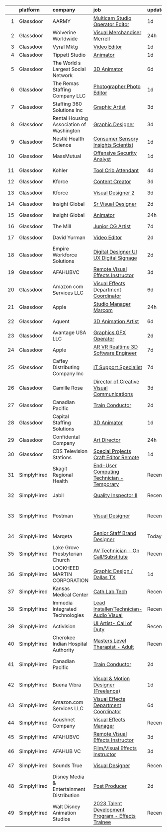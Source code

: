 

|    | platform    | company                                   | job                                                                                                                                                                                                                                                                                                                                                                                                                                                                                                                                                                                                                                                                                                                                                                                                                                                                                                                                                                                                                                                                                                                                                                                                                                                                                                                                                                                                                       | update_time   | location                      |
|---:|:------------|:------------------------------------------|:--------------------------------------------------------------------------------------------------------------------------------------------------------------------------------------------------------------------------------------------------------------------------------------------------------------------------------------------------------------------------------------------------------------------------------------------------------------------------------------------------------------------------------------------------------------------------------------------------------------------------------------------------------------------------------------------------------------------------------------------------------------------------------------------------------------------------------------------------------------------------------------------------------------------------------------------------------------------------------------------------------------------------------------------------------------------------------------------------------------------------------------------------------------------------------------------------------------------------------------------------------------------------------------------------------------------------------------------------------------------------------------------------------------------------|:--------------|:------------------------------|
|  1 | Glassdoor   | AARMY                                     | [Multicam Studio Operator Editor](https://www.glassdoor.com/partner/jobListing.htm?pos=107&ao=1110586&s=58&guid=00000183b14ba961a0117cad943694ce&src=GD_JOB_AD&t=SR&vt=w&ea=1&cs=1_318ac8b1&cb=1665126869805&jobListingId=1008186375960&cpc=1FDE87803EF93CD3&jrtk=3-0-1geoknabvmb1d801-1geoknacgjgat800-461fb75e72bc2191--6NYlbfkN0DsBOlmEAMqZtav1V1WKZO3RUElpafjggtWvxyDQ3xFSmyORkCOQyPRX0vk2iBBWmqBte3sNBRZP19kaf8O1masYJUnLFehXotWzM3g7uo9sXpPf5Z2vPiAsPMFsSKGfMo3rr506atfeT8pT5KVnlqYWg_-WPTsOrH0SI0hKpk6UThnt5XAkT_IGzoJfJzFdDopObXlKX1JuGgYiKh1xqX3kxJyg7UzPiwe4yKIxpj3yUZ2ZQPXa1LGHDiYQmbG0JmC-_XhuF1VXerrnvxg_iuv9ZKL2kD53_APXqTYoj1WkN9pnAMp6rWM-HSc4YmG6Yl0ccTGhtHyEOt4U48yWahYR98s5eyILZ5Yz7xeTdP67ZpenOcfYiENe0iT1quoZAnC0MWEz01WEC0Vs9J1mjCjwC5SzAAPMKGci7u65nR2OBDZoPOLx2NZdJcmfxFU3NYRO38Ij6DmzxHBh-MxoSJeD_xEsLoCnLrhnwwnvD8A6QLR6w7oxhxrn-DnR7Yka7kIRMQPtroVHLx3RBOBDZ2Z)                                                                                                                                                                                                                                                                                                                                                                                                                                                                                                                                | 1d            | New York, NY                  |
|  2 | Glassdoor   | Wolverine Worldwide                       | [Visual Merchandiser   Merrell](https://www.glassdoor.com/partner/jobListing.htm?pos=130&ao=1136043&s=58&guid=00000183b14ba961a0117cad943694ce&src=GD_JOB_AD&t=SR&vt=w&cs=1_4968ce54&cb=1665126869806&jobListingId=1008188766359&jrtk=3-0-1geoknabvmb1d801-1geoknacgjgat800-1cb3b8310b907e50-)                                                                                                                                                                                                                                                                                                                                                                                                                                                                                                                                                                                                                                                                                                                                                                                                                                                                                                                                                                                                                                                                                                                            | 24h           | Rockford, MI                  |
|  3 | Glassdoor   | Vyral Mktg                                | [Video Editor](https://www.glassdoor.com/partner/jobListing.htm?pos=121&ao=1136043&s=58&guid=00000183b14ba961a0117cad943694ce&src=GD_JOB_AD&t=SR&vt=w&ea=1&cs=1_4496a28e&cb=1665126869806&jobListingId=1008186562534&jrtk=3-0-1geoknabvmb1d801-1geoknacgjgat800-cf2f87e175e26bfb-)                                                                                                                                                                                                                                                                                                                                                                                                                                                                                                                                                                                                                                                                                                                                                                                                                                                                                                                                                                                                                                                                                                                                        | 1d            | Omaha, NE                     |
|  4 | Glassdoor   | Tippett Studio                            | [Animator](https://www.glassdoor.com/partner/jobListing.htm?pos=126&ao=1136043&s=58&guid=00000183b14ba961a0117cad943694ce&src=GD_JOB_AD&t=SR&vt=w&ea=1&cs=1_95b04579&cb=1665126869806&jobListingId=1008186773006&jrtk=3-0-1geoknabvmb1d801-1geoknacgjgat800-e1a2d4ee684be7d5-)                                                                                                                                                                                                                                                                                                                                                                                                                                                                                                                                                                                                                                                                                                                                                                                                                                                                                                                                                                                                                                                                                                                                            | 1d            | Remote                        |
|  5 | Glassdoor   | The World s Largest Social Network        | [3D Animator](https://www.glassdoor.com/partner/jobListing.htm?pos=117&ao=1110586&s=58&guid=00000183b14ba961a0117cad943694ce&src=GD_JOB_AD&t=SR&vt=w&ea=1&cs=1_de7c70b7&cb=1665126869806&jobListingId=1008175291389&cpc=654405A9B1E0A9F5&jrtk=3-0-1geoknabvmb1d801-1geoknacgjgat800-f7f59b57b4804b51--6NYlbfkN0DSgjPPcnEdvoK3uuxfISLALE6pB1FR7YSHOr_tSg5_QGIhoz_2VqUepdcKLBLI_zROrsbh43elHH7CiJDbJnP1JLLJpAAn0h3--KDJRY4-7q1u84U28skiSxBqZex0LOqM8bN4Jl_0qMY4Q57tBW08gkmK266tPDXYp35NEK0rueMItrlrQ4_IJ2bBJZAaYjAJEC269Ev_7Hq_fNWJbVU1uSlQLWZX3TjlwIraSMh9zwqjZaQEZHSQvMHc5logYwLQSm-FaB7_S80Pjct6-Kq6IhftO8fWzNTtuKKpE_KCHNebjNu_LpI4DDJXJCJB8F5k9rDDNhxMM-T_cJE_qdDCdmhUF6hwMA1aqImnnt9qtt0Yr9Uh8EGwJxxpBypvLD2rN5Q8WQmOtaIxNqdgt37sRkgxZUORIOvJsrsNR1c-AAVRCu_Xad5Q-vuIzfHv9WvKFnkKAHZecRpnYY6hw1ZtUd5gEh_FzRhC0m7F-J5oOeMjp3B0JJhbx3Qj8aejaM4G34HizjtEC7RgAELCgDNqjOV9hRrheFXOfqt5uxyyTre1b9idOYOiCaVNbGXBpFyCmBwrebEaUxlNpK3xXE8Y)                                                                                                                                                                                                                                                                                                                                                                                                                                                                                    | 6d            | Houston, TX                   |
|  6 | Glassdoor   | The Remas Staffing Company LLC            | [Photographer Photo Editor](https://www.glassdoor.com/partner/jobListing.htm?pos=115&ao=1110586&s=58&guid=00000183b14ba961a0117cad943694ce&src=GD_JOB_AD&t=SR&vt=w&ea=1&cs=1_2ab7b15f&cb=1665126869806&jobListingId=1008186271336&cpc=444700D72F2ECBCE&jrtk=3-0-1geoknabvmb1d801-1geoknacgjgat800-2518b8d30962ca31--6NYlbfkN0BDdE1IF5E0l-UfnBzhU6Uxnfz5RX55bBlcWUn3rKCNjbuNrk8MMZEIxPHOaBBf039UsTlTCelkmLHYUsgUsrRiiwtK5Jp1dgeTYN_owXq_tobt7lbxFV-5A3hUbci5h3aJC9tYOoHMlNXFPIVDHZjX56He2c8E6pGlGslaJRnHCul07Ngdtzscd7BHYsMgyOMGE7ASzaGofwMYOKoO6aUbKOeJU9LbJfnGjb6tmkcBEowBNEFDhf2x2P3W2cgUzDK7WYWE8IsRCAbtrd2_Kp1S2Q4CwvAls8JrchCKooJLng6wc6JxzMk0UjI5d4Y4BCtA5oZ4jSHa86FDZjvOCjR3hE6byrCV19wY_JfVa-6JLxpGgKHFbazrZkqQgJsEjFV0sg1aHLtw8JsZ5p6Sx3u9Ea18uTlu-HpRjMVsizgzDCGzq5lc7zaB7ojfb4uHa6V_W14ZTtYxK1QgOjgTfhwRZGQeEgbOf-GmzXXRgva1e3Hht8s-36V5OKfS9QnIQVVApWg_cSj7XQ%3D%3D)                                                                                                                                                                                                                                                                                                                                                                                                                                                                                                                                          | 1d            | Pompano Beach, FL             |
|  7 | Glassdoor   | Staffing 360 Solutions  Inc               | [Graphic Artist](https://www.glassdoor.com/partner/jobListing.htm?pos=116&ao=1110586&s=58&guid=00000183b14ba961a0117cad943694ce&src=GD_JOB_AD&t=SR&vt=w&ea=1&cs=1_d89a86ae&cb=1665126869806&jobListingId=1008181301631&cpc=C4A69CCDBB3B9599&jrtk=3-0-1geoknabvmb1d801-1geoknacgjgat800-22076cfbb541df4d--6NYlbfkN0D2oPcu62nCOEusvX-PkQ72CJmgvRX8N0x0rMs1pP2tocRvMJyW1-lfB7fZ229z6PIUZSdOvVjw8zyioggcLcdSSoIRdFpQKITBIqQfk-spD3xO_4pbX7XbK6lITXeRHKwnzWgJu_Qa0X7IDEi1xvkG6TxGjCgN4kovgP6qoVDpLvvIZczsgV5yXVTKpAg8Lt1w4br2CN9j6vZAO-FM27cU9SUU4HxUN9iEJudG8uEUpMWeLkifg295cnGC70C8eSu72Dy7RF_gmLjCZP1K2Hmq2xbaqsYKYZFnDvPU5f6UrEBtFpKYVu-Ag8fkizW8tuRhlVfpgfDzUJz2ZYc7TGbB9Kz2C9Gms1fmhXhOETpzdkJkJGD8jZRjdSACDb0dqMYlkr3YROKeySC6qOJTkvaZBXdnHeoona634Irzvm-KQZ19wwzSOZKT1yVHLL5gWvS4wgr5-XX2mInGOWc12boUisaLGsDxrComSgwgFQkJSDIkFfojSjo2lpL-YGZQKUk%3D)                                                                                                                                                                                                                                                                                                                                                                                                                                                                                                                                                                   | 3d            | Lincoln, RI                   |
|  8 | Glassdoor   | Rental Housing Association of Washington  | [Graphic Designer](https://www.glassdoor.com/partner/jobListing.htm?pos=106&ao=1110586&s=58&guid=00000183b14ba961a0117cad943694ce&src=GD_JOB_AD&t=SR&vt=w&ea=1&cs=1_fb3de82b&cb=1665126869804&jobListingId=1008181648619&cpc=18C9CE28155C17C5&jrtk=3-0-1geoknabvmb1d801-1geoknacgjgat800-8c68881bf004abf2--6NYlbfkN0ATuzukLZvOA7Cxi5gGVTPK8s05ijijAIGQnHXs5Od0X7dJhkhquRt_3fZF5olvIKB0rAZzKK4aXdvC4AXgjBQS4J4Y6n5mMtCqKaxMVRVRYm5rfr-L3QXTFlg1UKQ4dZpg865y5t_WtM0fDx829Wsuo8abBLp8DC_0S_oh2_gd_Sr-1vXR9b_stqne3ZnPXfmA0zlQR38PYbSalvQ8AOcGc0N3cA_0DJ8rd5JMVv-kWBboHwjbFY7ksACBJpeyydnEQvRkZ4Atx9xhSv_6OsRmdWOA6-2kGue9yCa4c5aCWXpSMmQ5kfBT3wi4vkNCWRNyZMknGqYjgeLhTEW0alX3dNk7yxy0a_OMwnuvKILloibRgA_lpQ2KD1zizphVxVViBRdo6XT1FjEFeOb-nrtQ75RcgjCEY3nEUTRJrLxn6uXllHbD5Zfi55-Vn8uAf4yv7bikAA4kLv33xTPFq0Gxz2reZ2Km2icrkBJ0yO157c9PmGVl2j6FB8WWZWbYWbE%3D)                                                                                                                                                                                                                                                                                                                                                                                                                                                                                                                                                                 | 3d            | Seattle, WA                   |
|  9 | Glassdoor   | Nestlé Health Science                     | [Consumer Sensory Insights Scientist](https://www.glassdoor.com/partner/jobListing.htm?pos=108&ao=1110586&s=58&guid=00000183b14ba961a0117cad943694ce&src=GD_JOB_AD&t=SR&vt=w&cs=1_01dc0875&cb=1665126869804&jobListingId=1008186806131&cpc=F41FEAB56D215062&jrtk=3-0-1geoknabvmb1d801-1geoknacgjgat800-2a841db1c468288b--6NYlbfkN0ADQ6GdWvkt8ZgTH_-FXwKY0lTyiTNy2VEya7tXxeKwzj-OqYxe2oij0sBcBaKLHGL5knD2IuMmFkFn2aTPmhXsmnF6kXazcapOQksVeuh7-FkKzzb5ERTJsvAMO5quVveDR42v3Cl3acE4ofvZAwbnBdbhY2sF2cGvRYbMyVBfQAgNbFEHf8kha0GUr7GRnvNzDr3pZePasKQmG9rVQdrtAqgki-8jhvt8n5UO5TGj7H9KaOK9n8WhW4I3xbl-AXOmVV8qWxDHqv1jvRN80F7QSnX2WBrIeRWvk2GqSGAiSyUhn2DeKJ_h_3Scn1kycXolpFbzdwx9cdqjwIkJ5Ni2lP_sILQZfYU8CZo6VeMAaxChS9lM9dCuv3xkzXq2jUVigEUJp4VPStRo5BnduKA-XbYEZZGfpajSNSgNYLNaZq7Xb529pMDFhcyXtYI4AeZAzqQWZoWyDB2JSG4GXWEOMqkyQ9bSWmPixwXfdb_DLpLjQhUEstDS09sGNLLfSuBF18VJZgqR54WHUD7fXo9l6x_JPG3EviuuUaHoEYK85lKsHkFrwZUVP9R10BtKa3CSF-ut3iF-NhYW2glVMzi3a6F9mekif92xwcr_Ic_lRVvSEILuojMepf6T6Ic1JdWClbdp9uIXjw%3D%3D)                                                                                                                                                                                                                                                                                                                                                                                                     | 1d            | Bridgewater, NJ               |
| 10 | Glassdoor   | MassMutual                                | [Offensive Security Analyst](https://www.glassdoor.com/partner/jobListing.htm?pos=125&ao=1136043&s=58&guid=00000183b14ba961a0117cad943694ce&src=GD_JOB_AD&t=SR&vt=w&cs=1_a499b1e5&cb=1665126869806&jobListingId=1008186801841&jrtk=3-0-1geoknabvmb1d801-1geoknacgjgat800-73f64b2129325274-)                                                                                                                                                                                                                                                                                                                                                                                                                                                                                                                                                                                                                                                                                                                                                                                                                                                                                                                                                                                                                                                                                                                               | 1d            | Springfield, MA               |
| 11 | Glassdoor   | Kohler                                    | [Tool Crib Attendant](https://www.glassdoor.com/partner/jobListing.htm?pos=109&ao=1110586&s=58&guid=00000183b14ba961a0117cad943694ce&src=GD_JOB_AD&t=SR&vt=w&cs=1_c0b836e9&cb=1665126869804&jobListingId=1008179062580&cpc=B076152010A3B66C&jrtk=3-0-1geoknabvmb1d801-1geoknacgjgat800-9b75f5d3fb383323--6NYlbfkN0DdDuPB8FJ6X3bI2WFNvkJ1onUvGsJYPKob8NZI8zGYL_st79sxfBUqrLLSmuH24a791qXKqisusWydRVtYj1iHhWXBsmTA2Cz4AIaM_dyAWtvL-bk5DDqyZ955XOnP4G3DKO1f798NJlPRXTREsHM1d7SqEJCBb_3fIqmPDo7OCMpoihAdbpmT4VlWzo-R9NWpX9oaHQjNPfSXuqR9ne0Nr1gq4dgMSR8uC-okYCgsntHd55oL8BBB2lt1JJ3w2nOpYh8TfJBW2biyijIrwnMTvTjTecoRN_tteT_TYfpApF-CTWPmPE5B32ER6Z947cUsjbXp-qnoKFo9hmu09JN1_8-SpKhDVK0dpvNRxm8DyDTOWDCTKExhutIr32EZlLhq7KJxBy-P56POC-doibEHvRJ_UoSAZCu1wWfq2NhFs7Xr4MbgHm7m-KCA0zoPH3k%3D)                                                                                                                                                                                                                                                                                                                                                                                                                                                                                                                                                                                                                                   | 4d            | Hattiesburg, MS               |
| 12 | Glassdoor   | Kforce                                    | [Content Creator](https://www.glassdoor.com/partner/jobListing.htm?pos=118&ao=1110586&s=58&guid=00000183b14ba961a0117cad943694ce&src=GD_JOB_AD&t=SR&vt=w&cs=1_e6c5fb38&cb=1665126869805&jobListingId=1008181261899&cpc=3BA4CE39D5B5DEF5&jrtk=3-0-1geoknabvmb1d801-1geoknacgjgat800-09703758a8ddfe34--6NYlbfkN0C5IatSLh_Ak1q39eQQoPIxD737RW9NeiYGvIRXkrLjEBkC4LI6KweFWWPiS1PvvlzJKUm4f18rY5bGKqiPJ10wdoSEDw5xV4p53QmHx9MJm2j9_MATD35-ifCpB6SqxhuPj3DDE1_xp-eXEKBHAcQLwOVEQloJFSl6ilyrtSod_7fFxxMzZvRDFEBm0jyl2IoHdjOukoQzghmwe7-D8wWKh-Veq_7l-IpMVdeLf4t98D6GXMQYfs8F9DRlealeWHlIVZo6W2qek21Y7udcStBFQZLkFZVqn4k7bm-Kde7iuQ9e-WhGvC2GPa8DZtLY-K0o9YSBDDExjF3bEheDsOvGyOwWWRMbFh5O1UqvUTsBajWoHn7NqNKeTORmkBb78fSiuu6GL97GS6K0AIQcOIAKWQX0YU2hLSkjrYOaDC6f5DZQiA2D521mBtbeVgFdH-YoAnelA8Lx2kLSAI4naySFRgFN-3m8PI6uXt-wAQdI0BzBt4TX8tuP0C_Kdqx40FQALw9tFt32k9_KBikZaR9C5W2dJvdZsgu6IgWndiuiiXLw90_sOQtJXnUrsRixndHs4dwrPv0BBPQe3jErZ1o0hfvfZtttA6jwvASjvH3hbw%3D%3D)                                                                                                                                                                                                                                                                                                                                                                                                                                                         | 3d            | Spring, TX                    |
| 13 | Glassdoor   | Kforce                                    | [Visual Designer 2](https://www.glassdoor.com/partner/jobListing.htm?pos=112&ao=1110586&s=58&guid=00000183b14ba961a0117cad943694ce&src=GD_JOB_AD&t=SR&vt=w&cs=1_b96cea36&cb=1665126869805&jobListingId=1008181153223&cpc=AC285F3A3ECA6BB0&jrtk=3-0-1geoknabvmb1d801-1geoknacgjgat800-af429a4fd4fffa3f--6NYlbfkN0C5IatSLh_Ak1q39eQQoPIxD737RW9NeiYGvIRXkrLjEBkC4LI6KweFWWPiS1PvvlwkBecPdzqTgQk2yhL8Ydd-Ei0GkgBBtQI4CiDnqD-ZWE4QjjuPU8IdF430AvmJJibXvbFrystupzeL_jNgBhQ51GXKlxzIIKsQo2oB6TzxriTKtRGjKZnfkHYcTS59zEXUPRWGUS3O6D2lVsPn7tUdHtWuAfOeL7mcehPDRomO-C7VtSUXOopsHG3Bxjk3N099qtHjB7_tA5bU0ijU8MY9p7d1a2-IfD8AqkHZcenqwjXnXF7HmwnQMflvcNb9hLEtVnuovRaFYT_A7oGBmYQNtzEBgDjIPV4RSfBPrPxfFwsWU89wWO8wEO3CMz-ArEWuWK49jJ9loMk-vVBKrkQkxLxr8b8fvhxGycO-CXgu45fCAkPT-EunSzBPRZ1ScGcaqv2qDCuqXNm5MZrMtRMhZjZbk64qEy4_K_4pyKxWHXkTFWS3Gcmk3My5OnGp4YsuhQlKdsyzxVX8xjk_7Ut1hC4Eug9y2Rx4ZkFxEpdAhu5CaSkGBlDTftXhDnZvR7EJROoXeDkFC32sWITx5Y6j71y9UoUJb1_zcNnT37jaUQ%3D%3D)                                                                                                                                                                                                                                                                                                                                                                                                                                                       | 3d            | Redmond, WA                   |
| 14 | Glassdoor   | Insight Global                            | [Sr  Visual Designer](https://www.glassdoor.com/partner/jobListing.htm?pos=120&ao=1110586&s=58&guid=00000183b14ba961a0117cad943694ce&src=GD_JOB_AD&t=SR&vt=w&cs=1_a470b36a&cb=1665126869806&jobListingId=1008183417735&cpc=9908D8D4413DBB8A&jrtk=3-0-1geoknabvmb1d801-1geoknacgjgat800-7cfe405473bbb0ba--6NYlbfkN0BKkHZu3wF05EeDimN_p6sYpKCMArvwa95YdH7UpkaBCqc7l59Erwqcl-ZxWPl_M-nGXzAglwVsGimeClUX8V_EhT0E_40yqcwAZcw-LOUKqccjGHHYXeF7cNnQ_T9I79OiMuYIjDwcOnxGkCwt7_6beQeonWp4CqJ0h9NqxrGHjJNtg9XIallxZrTt6DosyXFFdEwyH-R-jgrAZoCEv6S4pXS-uIhnEOhnpKa84xIqKLAiFaWzX2LnhgTa5U2Eu4XHgiZJD8g49szMHC8kA8Km1OUFTGQLyZ8VZalYTzfZsdhcJ_UTF1nA-BV_UGZu6p5PABmPEVoSHla_fCCcUSrFVAILOymo1Uc3JkCUD9SmOJZ-bv66U0YeRfsPNIfSJ2xM88lgIL28bDeHq2OfvVpkamfkKcawyOK9-s20KCjWqq90zJ8-412kMx74qYgEu1ub7pGicoGjwc0owMjrr2rzKOeX1YxTmz0odhEQgLz1DTp5tVduEyGy)                                                                                                                                                                                                                                                                                                                                                                                                                                                                                                                                                                                 | 2d            | Reston, VA                    |
| 15 | Glassdoor   | Insight Global                            | [Animator](https://www.glassdoor.com/partner/jobListing.htm?pos=114&ao=1110586&s=58&guid=00000183b14ba961a0117cad943694ce&src=GD_JOB_AD&t=SR&vt=w&cs=1_d1dcb3c9&cb=1665126869805&jobListingId=1008189482634&cpc=32EE424DE2B657EB&jrtk=3-0-1geoknabvmb1d801-1geoknacgjgat800-a1b92625e93a6f07--6NYlbfkN0BKkHZu3wF05EeDimN_p6sYpKCMArvwa95YdH7UpkaBCqc7l59ErwqcS2nkFtdfSD5KHRKKvU_0Ip-HGIiU7K-E60HzhejIVDIA9dTGOsJz1eXSvPEPu9UX67RYwurmjXqYRrhgqECLuW3VYjp0oVtbZpyPV-j18KyhdpZP8M9-AGRpmTmI7HNavaYPiyQPSUkzfKvqkmixBHSBUEJ8npK-Bj5YcjaAXGeE9LnZ6OQQR4vOxzOhQeYfr_JNpumjGZ9JjvQUFaLVLSaCEJ09IIDpp3BJk5NV-w8p-oDPbg97mj4IdBNmy_I6_3QdTD4-eNI52vDLK_8yKXEnk8oM2CWlSDPUG-OGlmPjgeU51Xfc7NBYsvuB4qGfvq-uhh82cHrLkL8D8BPBO044CRgRgY9L81297_RiQxax-rA-fm0KZFrnnIcSqM6sOFps2dyfg5zO4nT8zJrsU-Lf611m90yv2n3sqJqGTzAlsBgTLVFM-tPJqmSHF_BEBwmgKaHL4Qo%3D)                                                                                                                                                                                                                                                                                                                                                                                                                                                                                                                                                                              | 24h           | Kissimmee, FL                 |
| 16 | Glassdoor   | The Mill                                  | [Junior CG Artist](https://www.glassdoor.com/partner/jobListing.htm?pos=128&ao=1136043&s=58&guid=00000183b14ba961a0117cad943694ce&src=GD_JOB_AD&t=SR&vt=w&ea=1&cs=1_29f4a619&cb=1665126869806&jobListingId=1008172669328&jrtk=3-0-1geoknabvmb1d801-1geoknacgjgat800-16062f5819fd808a-)                                                                                                                                                                                                                                                                                                                                                                                                                                                                                                                                                                                                                                                                                                                                                                                                                                                                                                                                                                                                                                                                                                                                    | 7d            | Chicago, IL                   |
| 17 | Glassdoor   | David Yurman                              | [Video Editor](https://www.glassdoor.com/partner/jobListing.htm?pos=127&ao=1136043&s=58&guid=00000183b14ba961a0117cad943694ce&src=GD_JOB_AD&t=SR&vt=w&ea=1&cs=1_4e4fb4b0&cb=1665126869806&jobListingId=1008184865851&jrtk=3-0-1geoknabvmb1d801-1geoknacgjgat800-dcf397848c005386-)                                                                                                                                                                                                                                                                                                                                                                                                                                                                                                                                                                                                                                                                                                                                                                                                                                                                                                                                                                                                                                                                                                                                        | 2d            | New York, NY                  |
| 18 | Glassdoor   | Empire Workforce Solutions                | [Digital Designer  UI UX  Digital Signage ](https://www.glassdoor.com/partner/jobListing.htm?pos=111&ao=1110586&s=58&guid=00000183b14ba961a0117cad943694ce&src=GD_JOB_AD&t=SR&vt=w&ea=1&cs=1_25db61db&cb=1665126869805&jobListingId=1008184066319&cpc=9908D8D4413DBB8A&jrtk=3-0-1geoknabvmb1d801-1geoknacgjgat800-a97a053d2c43038d--6NYlbfkN0BhhhzTg5mrYii5qsI6KLAJ861Knq-wjVpxdjddoQLPfhya-xOzJkbr1yF03QNooQLubXLs6t8Y2jSr1LnEmPHiuCpDTJ6DLALwGtBLOimNWq2eMYgJLzBc8yXX_nbwMf9pMKQxMFIbiPT5oExEojjAnQKLoXpjJykzngd0P0o29AvGaOrLJVV72Glfs0Fb_9-Ft0nXgiGXhXNsHlF0QzNlG7Z2IubkT1rUt49Olp0CnAtuOe5Yes0Pl7riXL4HeiGEw4TsbHt7U_nhcbUkz757QShA6l_KuRF4iA__6_r-JlM4u1M8EiAkETOWTxtisNcuidY6KIUXSJa2tqD-bXh_Ru6jA1sBdCtWQ8a08rWvYXXweyTfBk-YtdUNonc0dk1AFbk8_FNyGQXAXcsFl4il2itH9GY-p5HH0mIz12YOU4nmItSlxZJyUoQ6NjHHxdy_XuDZ-a71yF7RoX2gY3kn-ULPcyYN0uxGUslyhn1C4l7PURfBUiNtVp3P8TyTIAvCrWk-3qE-a5Iatf3NqfRmYY0TFJCO2aw%3D)                                                                                                                                                                                                                                                                                                                                                                                                                                                                                                        | 2d            | Remote                        |
| 19 | Glassdoor   | AFAHUBVC                                  | [Remote Visual Effects Instructor](https://www.glassdoor.com/partner/jobListing.htm?pos=102&ao=1110586&s=58&guid=00000183b14ba961a0117cad943694ce&src=GD_JOB_AD&t=SR&vt=w&ea=1&cs=1_0c02273b&cb=1665126869804&jobListingId=1008181671543&cpc=7F6F94E2229B3AB5&jrtk=3-0-1geoknabvmb1d801-1geoknacgjgat800-a6dd588cb057d6ea--6NYlbfkN0ACTeRvGRFS6hadW-07x_K1RnsIE8OdH4tufuZ5eRAiXmEr9oGiBeOn3un9masEpkhovzfmGd8QDf6knKeNMtC7KAcqv6SF3QWAMIMACfuseYomFY4vdRNdLCeKXPZRTt_kDJaRQKO8XYsgjyZgv6ViPMk7frdRXTeN8sz2QWJrDq2_i2TkB2fqLmt7cAeEl3Pz4DN-3N7ypAFSxuhRj80bOT9fMQhEQHLr-yVPb11zFZf9_AceWTIRM5zioEkaOKp4Sb7yvvF7bQc1rHchaZIs8jEa-S6fpmxPhBczM1aP_c7AUhHsXCczqy6XenHBE3ZSjV9mplxDu8VMaUCnvtI7TtIW29jMr11SgRmZzZ8ya0077ucVJWsbwe2WZCfmPBPcTEOJJeo4HytuZ5bcDX7_DosCfh8HJjyyuinRX7zEr8TbEFjknXGce8DPDUaNBePOwPnRD05N3IgBgvnbVFCC1X00KcTOlu7W3X5DW1X-pJry320z75G-9pAyj793ZXjJO-bqduY0Ht0PAFQoirOQ)                                                                                                                                                                                                                                                                                                                                                                                                                                                                                                                               | 3d            | Remote                        |
| 20 | Glassdoor   | Amazon com Services LLC                   | [Visual Effects Department Coordinator](https://www.glassdoor.com/partner/jobListing.htm?pos=122&ao=1136043&s=58&guid=00000183b14ba961a0117cad943694ce&src=GD_JOB_AD&t=SR&vt=w&cs=1_0e733901&cb=1665126869806&jobListingId=1008172917702&jrtk=3-0-1geoknabvmb1d801-1geoknacgjgat800-adb32b9af0ad3df7-)                                                                                                                                                                                                                                                                                                                                                                                                                                                                                                                                                                                                                                                                                                                                                                                                                                                                                                                                                                                                                                                                                                                    | 6d            | Remote                        |
| 21 | Glassdoor   | Apple                                     | [Studio Manager  Marcom](https://www.glassdoor.com/partner/jobListing.htm?pos=129&ao=1136043&s=58&guid=00000183b14ba961a0117cad943694ce&src=GD_JOB_AD&t=SR&vt=w&cs=1_246cf9d7&cb=1665126869806&jobListingId=1008190864218&jrtk=3-0-1geoknabvmb1d801-1geoknacgjgat800-0fe9f75d4527a855-)                                                                                                                                                                                                                                                                                                                                                                                                                                                                                                                                                                                                                                                                                                                                                                                                                                                                                                                                                                                                                                                                                                                                   | 24h           | Cupertino, CA                 |
| 22 | Glassdoor   | Aquent                                    | [3D Animation Artist](https://www.glassdoor.com/partner/jobListing.htm?pos=113&ao=1110586&s=58&guid=00000183b14ba961a0117cad943694ce&src=GD_JOB_AD&t=SR&vt=w&cs=1_08744a09&cb=1665126869805&jobListingId=1008174089695&cpc=C4A69CCDBB3B9599&jrtk=3-0-1geoknabvmb1d801-1geoknacgjgat800-4d54b6f5d7d7504a--6NYlbfkN0DMrcEu7yrtATojKJA7cEzGQ3FdRGWLh0CZQInL4ECGI9gD0Wolx9R2v-Aex0-GK04esuCnaHf9YFT6rhvfU-x_QUpa-ngeKFah2rSXaKZeIkhYV_R5a07z8tDS6-0xf_n0LGYfVN_fszWUXMNyOcI37Q62gFmkpVk8_WB2aFD5aAoQzlk_kSwD-c4VX-Hz8OhumxmJ1fEu1QunyiNUvnT3bk5xpV_OjffrxdY3KhlPADikdKNU58nel15shgYExEtYlQw-i2c4pLlktkKlDk84JzuBPWj2c5yvcN-aZlUaEFispswmECcTZ53AR0gWX6Mlunx5nz8j9_JTfuU0uS1hq2uxlJ8_lwqxUER-8QldrLa0RWjRfAvI-3L-8XaZebcI285yrCbmG3mZSdJPt7nz_L0OfuO24mPxNgmbt7Iv1Y_GfT3DaFdecCCYDaRKIdnedDVje9PAog%3D%3D)                                                                                                                                                                                                                                                                                                                                                                                                                                                                                                                                                                                                                     | 6d            | San Diego, CA                 |
| 23 | Glassdoor   | Avantage USA  LLC                         | [Graphics  GFX  Operator](https://www.glassdoor.com/partner/jobListing.htm?pos=103&ao=1110586&s=58&guid=00000183b14ba961a0117cad943694ce&src=GD_JOB_AD&t=SR&vt=w&cs=1_e3272c2a&cb=1665126869804&jobListingId=1008183896916&cpc=AECEB822CA110EBC&jrtk=3-0-1geoknabvmb1d801-1geoknacgjgat800-5a5fbbff0167a45b--6NYlbfkN0DBpkStQG4uElAltJosFc_rsyOfYtjZybkHOZrMhH0IoG488CyF1Ji0ulAY4RPA71pw4EagGDrNCHbejQgZHsGDXqz-Ih8YKJGXdfR2stEk2MFSeg7654xf99UPhFTzjayAPFgmmbFJQkMFWPEnzzsTXujuKwNm9h6a8JIkZM95fox2WsP1mG9GfeV7Y6ZPU4YdW0N5ocBPWAATMOMk8K95sxmZ6L834Slo7RKqRR3HOufSsoVRg5Szz2wUm28YTUohVthTTwpse_jcpTCybRG8YL2WMp5LMi7pZWgqsq1kNHZULJ7Od0H3vMWezVde__Ni4SAcNRHKsEsb853fVv-kwgzsHDKCQuPnFcFZlnKush1YjtwWeCR2LNC9LubZ39WUeHHg4FGvoF3RcJymBRBkcpMjlXpGdldgeGYmNZ6cju9tCY_x6SL4CJ3dMM22dOP0HMm6H2DH4zKuESPpzDcyh_-EIY0LLT61bwGgNPXC4fzVN4evn46_FwQd_2eW2ouEArlv_bmm2lQ4ZZWUjZfKY3LVAKSvJ9qu6PiBOEWB1lOh6rw88bnKiTB1bFITNvQ%3D)                                                                                                                                                                                                                                                                                                                                                                                                                                                                                               | 2d            | Remote                        |
| 24 | Glassdoor   | Apple                                     | [AR VR Realtime 3D Software Engineer](https://www.glassdoor.com/partner/jobListing.htm?pos=110&ao=1110586&s=58&guid=00000183b14ba961a0117cad943694ce&src=GD_JOB_AD&t=SR&vt=w&cs=1_3e18f264&cb=1665126869805&jobListingId=1008170405830&cpc=9908D8D4413DBB8A&jrtk=3-0-1geoknabvmb1d801-1geoknacgjgat800-6793e425a2cbe05b--6NYlbfkN0BvKrLyj5gPmtZO9T8euul8TCxuuKNOtzRJOomxnwSEodTz2Bc-sPZlbtkML8D-m4rPVtJSgYD-8yA7R83DROjxaCYcSYu9hV3pV3y1IK_i9rVBuqiXQ0qkod25yvTCQBHmz-H-AkRRNIYmUffeyDH8frHXcOyRazjIhI_11Avg4PV4qPc6S_PxBUcf235Ho1q0rnZABZOqSEFDQgPe1BnxaStuIb4Rt1FP6GbUpnVzDhjoFh2hlTpIxKIxXrF8MCLix00ItFOQSZLSHL3g9BkGAf43kYrYhr-acUieiD7ly0i4kKj9wKxyNFwAqvzi1f-sJSJ896oN6n1wVlkgA0oolRm0V_0JenaCupZawL7u6ZQSepWnYilx1KUNocm4RlyRxk3n5vQkGGnTxameSrF41LLkYEFxFeiI85izrbUPOV0LbYv2Ier-epAB5iyMXOsnjD5U_3Wu2aHw13gCJcVobzKqv8SifZ1bv0Wbftg1ZkPLWasVCWDr8jLDvdXrlVO2bn7NxwKAwU10JRKwoWBVege64c9r9tUkt2c0dSnvowT3vn7euwcrqf1D9c5q8k1NVuXP1wl_R2NMz8UtPKiDl2hzvGG8GSjky9pL9GYrPQeF7bM_aM7tFLPcvgS4McWiJK0HeoDyjJqJN68wz_nv5BxiIlZOVzfepLT74VPt18gIPliezk-9BRYPqycci-_v05l4YclYBXgIG6OTdsYTTysq7rLEpajovYQC970iEaNm9Qm2jX-piKedZD6ZQ_qRNluPgrpYtF3zAyUxDl6t-FfNu3VhbB2yufOhub9wzQ2ovCjZIyUd2-U3BDoCeRmHqfmB9IQ2Z50PjneZknPE1wno2HAWd6NNq9vmfkY4rrgXGFiFR01uuU9HVHpZDbGiZCA2KrTO9POeL_L9goaBeZiah9JAGzs6jFvnegKWU1_WuC-BfnI4hMKHGytzjsgYHEw2g4rHbonsUvCL29diJqm8bbXfnjsSi4bpPHPxzhdDuWrrd4foFyHidBZfjdYpxpZbJyE0hBo9oYAyqDGx) | 7d            | Boulder, CO                   |
| 25 | Glassdoor   | Caffey Distributing Company Inc           | [IT Support Specialist](https://www.glassdoor.com/partner/jobListing.htm?pos=105&ao=1110586&s=58&guid=00000183b14ba961a0117cad943694ce&src=GD_JOB_AD&t=SR&vt=w&ea=1&cs=1_34ee39d9&cb=1665126869804&jobListingId=1008172076966&cpc=FF950A86FEA5DF54&jrtk=3-0-1geoknabvmb1d801-1geoknacgjgat800-88119e819f6eacb1--6NYlbfkN0B_FALIXLdMBr2853T2nO2KRFt24G_4D7vzFrshfKarCndGoBCDgfhGY6Ikim7xj-Zg62H3JKrI4g0fMDA1RkwOR0Fqq-xfP2R-ufVC5m3f_--HqeAN4b8mwEjhI-0iWtrplYWa7WjejnA6YSJJNoG85EbUae5gsvQXOAFZQlEML7hvrJZanL706FwzKAJtL0C3AM0NtbeeOyAMwC3DJdm7Rgtp0KsAOpdfO_dOi_CdjFJvlQ732jkABnVfog8u1mZ4MbwJmCaavUfOZDZwikBWTRNKeGl3J7qIh_UTjeL3DURpmnh2zcuf4BHhowrGFktXHSJCEXUBAuQ8LeXWb2yjyAfzaAmMVxdxgybfr3_GIMk9xGgFzMtwLXwhyLCd7qvfAyTidggGoIhLXfLBqiFsRECp9w2Cat6iSicBln-cICxcu8ByN96C4FBG_HRovzT_DCPIHkb-4vaYa7ZRu32e9Cjw2vVqlkf8Vbsm2zfUT2ROF0anSlvZPtQMzEJiI_gHwbu0GQ7fiUS1M3uLMyvt4qZp2RxUcBSF0UE3URkKVYp2EKbdesJu_Nc7Ub5iima1Bz51jcmrmh2k1E_Z4x1TH-VgsrCTBdE5hAKK6907-bT4KH7lRI_Ec8qyjtkV6_I8YsmqaGTUzcZijLs7F4asUNly8BOdJx0%3D)                                                                                                                                                                                                                                                                                                                                                                                            | 7d            | Greensboro, NC                |
| 26 | Glassdoor   | Camille Rose                              | [Director of Creative   Visual Communications](https://www.glassdoor.com/partner/jobListing.htm?pos=101&ao=1110586&s=58&guid=00000183b14ba961a0117cad943694ce&src=GD_JOB_AD&t=SR&vt=w&ea=1&cs=1_87409708&cb=1665126869804&jobListingId=1008181054942&cpc=F644A34D898A6F7C&jrtk=3-0-1geoknabvmb1d801-1geoknacgjgat800-5240fc91639b4ff1--6NYlbfkN0DWtRa9NJfjQIs4MWRRqD4F41esfMsK79cV24t80VXfzZP82w7_mK_PvqqRuQEpcq3cBV3rsa_szYEVOKzo9Ul-pFME4yrX-I9QD9gic2tG0UTb82Eh_O7LD3OeuO4phJRgIGuDlOB6eooR0AisLE0AC3PpC6tflgyle3J2nsel4I5JVReugknZJuift-pBxr8WvPfFsA5_GGYHcDlOrxEuKuFxUpWXwrJqxYgP2hcUa8HVdKYhWui--4pQ7bXGdzR6Pc2GLEnO58JVBqhiH6kilPBW9bEO4LaGS6MqaImLUCD0vLYVtqXpr0PLqTGe69-Rgv2VYvzUu2dLlcQoQw_28xxoMl669qzx2TJrS2XZWQ0KiBbw6yY0uRDTe3okdbZMbsEQuNZLNCWJcAXXn8v9ZGXo-cPjziYh4mWxyyN3q-tuom7Cnr68f3jAFZvu0SPmCIE2qwIvBTR39KSnHdkLirN0Zu2RLQqD8J0QTFZpGnhg9HsHeXwj8bEMsM423lLQdAiA71DQy8pyeH78jhuavTataluRSUcc1InjTv-t_Q%3D%3D)                                                                                                                                                                                                                                                                                                                                                                                                                                                                                       | 3d            | Fort Valley, GA               |
| 27 | Glassdoor   | Canadian Pacific                          | [Train Conductor](https://www.glassdoor.com/partner/jobListing.htm?pos=123&ao=1136043&s=58&guid=00000183b14ba961a0117cad943694ce&src=GD_JOB_AD&t=SR&vt=w&cs=1_7bbb865b&cb=1665126869806&jobListingId=1008184537980&jrtk=3-0-1geoknabvmb1d801-1geoknacgjgat800-9a1298b8944d9978-)                                                                                                                                                                                                                                                                                                                                                                                                                                                                                                                                                                                                                                                                                                                                                                                                                                                                                                                                                                                                                                                                                                                                          | 2d            | Elkhart, IN                   |
| 28 | Glassdoor   | Capital Staffing Solutions                | [3D Animator](https://www.glassdoor.com/partner/jobListing.htm?pos=119&ao=1110586&s=58&guid=00000183b14ba961a0117cad943694ce&src=GD_JOB_AD&t=SR&vt=w&ea=1&cs=1_99f33f6b&cb=1665126869806&jobListingId=1008186007658&cpc=2CAED5C921A5F994&jrtk=3-0-1geoknabvmb1d801-1geoknacgjgat800-4a6eb5b7d0e46d55--6NYlbfkN0AHXq2vAVwR3IH7wgnTMdWCa3HguypIXx0DFudX-u0zu6XSU0N9gDGCMsnO9yvyAfO_9o7pYvXhUdNoPOlKyqOjY_rNvHR7tsh0HcsqKbi2SuUqv3PmuExYJ4ddOnC4f2uwo5t-6EKbcwCrGHSLNrLQCi7Bdx8s9zrsh_F3SYar70WbWDLHFb2DGRYMu0BLsDo0Z8p1qiYddm3ZHqPMy6EB1EJG6jJRNlHW3TMAZpEh78_ktuIZ1SaWw--Iw4vtfjHimGvJ6G2B-8yQo0NEry3MY8dPg6TfSwPiBazSmFXA-v9IRP5vrn0z2g1mkeHHOTT0v2MpxULUqVpGcMLIs0siw1W-7-gMjh37nx5g_dK7t-GKCqNsJ_X-s30ixpZRwUALSc0YaMwuFaMAnt5_sW6OjlXr_mxA1AD-1yyCm1Nam1yVrsAUovVZtyYoAZ3OntUuDEc1Yiw4P0oom8z4p1IwGvjqGVamWWXsprH8vQpxNAiIRJAMxKYsVunWvXJKaiTRgUqaCZq2TZEizy9pVqu2)                                                                                                                                                                                                                                                                                                                                                                                                                                                                                                                                                    | 1d            | New York, NY                  |
| 29 | Glassdoor   | Confidental Company                       | [Art Director](https://www.glassdoor.com/partner/jobListing.htm?pos=104&ao=1110586&s=58&guid=00000183b14ba961a0117cad943694ce&src=GD_JOB_AD&t=SR&vt=w&ea=1&cs=1_bfb2df81&cb=1665126869804&jobListingId=1008189517871&cpc=8D52E76475A7E842&jrtk=3-0-1geoknabvmb1d801-1geoknacgjgat800-ee8860b0204a7aa0--6NYlbfkN0BvabfcnpY7t3wkn4YDaE52dEtEv25616Heh5b_apy-IpgxL9mnJTyGSzQmQJUHG3_9wfTg99pCX7OIQYocR01JD69ADJJVtQtQBzG0QGSBSM_OmtFFcB-FUjeMDKIbjRFyEBzMLyH0b5qYH22WridkvDTUPZzpR3gL3TloYWJVWBndAo4UA9FeSYwMILTdqKmPgsAGFKK7JgBJ7GXN6sWjKRarXFqygDlZZ2ffVJXC04c44DBuv_ZatjsBxFRFHd9xxGAsqSlNV011mpG80wswIPuI7QjtTFfpILbB8BzKzf_u3B4XbyEve4FI4tKBeoaLOKIjyJiyCXL6BOaLwRxRQLz8CS619s7wceDcVMa3j8wDKrmshuWL4daWc9ML7qzKN_jjJxHwuUQb5Ro4U-c83-W3fcfPIvocQC9PrP0VBjTVqKc_rrcBdsa4YURkDZS1XUOmVpTbTjCRIkrSvxsK9SVrY9J4r2AGahlg8VJp_V_ljlAS0H5klhIEe_sgf8hmVfDgR1JQ0g%3D%3D)                                                                                                                                                                                                                                                                                                                                                                                                                                                                                                                                                       | 24h           | Remote                        |
| 30 | Glassdoor   | CBS Television Stations                   | [Special Projects Craft Editor  Remote ](https://www.glassdoor.com/partner/jobListing.htm?pos=124&ao=1136043&s=58&guid=00000183b14ba961a0117cad943694ce&src=GD_JOB_AD&t=SR&vt=w&cs=1_087ce0df&cb=1665126869806&jobListingId=1008187746360&jrtk=3-0-1geoknabvmb1d801-1geoknacgjgat800-32052e8deeb6e159-)                                                                                                                                                                                                                                                                                                                                                                                                                                                                                                                                                                                                                                                                                                                                                                                                                                                                                                                                                                                                                                                                                                                   | 1d            | New York, NY                  |
| 31 | SimplyHired | Skagit Regional Health                    | [End-User Computing Technician - Temporary](https://www.simplyhired.com/job/lI09PUUwnPTtJoaUmWwPq11MyTV3t6sPJMzWUrFtOdiHJoAm8p6K8Q?q=visual+effects)                                                                                                                                                                                                                                                                                                                                                                                                                                                                                                                                                                                                                                                                                                                                                                                                                                                                                                                                                                                                                                                                                                                                                                                                                                                                      | Recently      | Mount Vernon, WA              |
| 32 | SimplyHired | Jabil                                     | [Quality Inspector II](https://www.simplyhired.com/job/vm7MMy1rnYHsIlnWvgv0KvJJZs9v_95chUV98MXmfEUMwsnMsxD8yA?q=visual+effects)                                                                                                                                                                                                                                                                                                                                                                                                                                                                                                                                                                                                                                                                                                                                                                                                                                                                                                                                                                                                                                                                                                                                                                                                                                                                                           | Recently      | San Jose, CA                  |
| 33 | SimplyHired | Postman                                   | [Visual Designer](https://www.simplyhired.com/job/FiHb2jWImi2JbmhF8DFtjpDOoxNY-2FQKpliVstXFXx3j29am2MAaw?q=visual+effects)                                                                                                                                                                                                                                                                                                                                                                                                                                                                                                                                                                                                                                                                                                                                                                                                                                                                                                                                                                                                                                                                                                                                                                                                                                                                                                | Recently      | San Francisco, CA +1 location |
| 34 | SimplyHired | Marqeta                                   | [Senior Staff Brand Designer](https://www.simplyhired.com/job/cvlgC8N1o_GBTRaJNhmAJSphOKGMI373vCY2J2Vyd7ghpRlUckqjyw?q=visual+effects)                                                                                                                                                                                                                                                                                                                                                                                                                                                                                                                                                                                                                                                                                                                                                                                                                                                                                                                                                                                                                                                                                                                                                                                                                                                                                    | Today         | Oakland, CA                   |
| 35 | SimplyHired | Lake Grove Presbyterian Church            | [AV Technician - On Call/Substitute](https://www.simplyhired.com/job/tb9Lp_96v5nuqnhe0ZYtbeKN6hRlb-jVRHz1dLdsFAKeVM_Axvfv9Q?q=visual+effects)                                                                                                                                                                                                                                                                                                                                                                                                                                                                                                                                                                                                                                                                                                                                                                                                                                                                                                                                                                                                                                                                                                                                                                                                                                                                             | Recently      | Lake Oswego, OR               |
| 36 | SimplyHired | LOCKHEED MARTIN CORPORATION               | [Graphic Design / Dallas TX](https://www.simplyhired.com/job/Sz1G1ROz6rvE4DOsfj9aAsjOQxd_AS54EzLZui2qBC9ljluhRmEdcg?q=visual+effects)                                                                                                                                                                                                                                                                                                                                                                                                                                                                                                                                                                                                                                                                                                                                                                                                                                                                                                                                                                                                                                                                                                                                                                                                                                                                                     | 1d            | Grand Prairie, TX             |
| 37 | SimplyHired | Kansas Medical Center                     | [Cath Lab Tech](https://www.simplyhired.com/job/mjq_8GEv8nNc64b0K6ePPa4ahh_2QKFxTjc6m_1Soz68pgIDQx768g?q=visual+effects)                                                                                                                                                                                                                                                                                                                                                                                                                                                                                                                                                                                                                                                                                                                                                                                                                                                                                                                                                                                                                                                                                                                                                                                                                                                                                                  | Recently      | Andover, KS                   |
| 38 | SimplyHired | Immedia Integrated Technologies           | [Lead Installer/Technician-Audio Visual](https://www.simplyhired.com/job/IL_TH2SXPlz2tOw2DDE_I22xSpEewZlkJne33ZaAXd-CmCI5oTmI_A?q=visual+effects)                                                                                                                                                                                                                                                                                                                                                                                                                                                                                                                                                                                                                                                                                                                                                                                                                                                                                                                                                                                                                                                                                                                                                                                                                                                                         | Recently      | Scottsdale, AZ                |
| 39 | SimplyHired | Activision                                | [UI Artist- Call of Duty](https://www.simplyhired.com/job/RI3NxY4lrZeAKUHnYT7dSKZkRsmUaw3IkBtOdcPjcpsox_rXvv63gA?q=visual+effects)                                                                                                                                                                                                                                                                                                                                                                                                                                                                                                                                                                                                                                                                                                                                                                                                                                                                                                                                                                                                                                                                                                                                                                                                                                                                                        | Recently      | Austin, TX                    |
| 40 | SimplyHired | Cherokee Indian Hospital Authority        | [Masters Level Therapist - Adult](https://www.simplyhired.com/job/Zb1f9ndDfCV9DwGpRQtBDaD502p99LL1Fuxm0qJ1PxK8iNIQhLI8UA?q=visual+effects)                                                                                                                                                                                                                                                                                                                                                                                                                                                                                                                                                                                                                                                                                                                                                                                                                                                                                                                                                                                                                                                                                                                                                                                                                                                                                | Recently      | Cherokee, NC                  |
| 41 | SimplyHired | Canadian Pacific                          | [Train Conductor](https://www.simplyhired.com/job/qUOC6yH9S7DjO5yRewiqyeIeM98VE-h9HAftMOyykBW1JBd8e3DJWA?q=visual+effects)                                                                                                                                                                                                                                                                                                                                                                                                                                                                                                                                                                                                                                                                                                                                                                                                                                                                                                                                                                                                                                                                                                                                                                                                                                                                                                | 2d            | Elkhart, IN +10 locations     |
| 42 | SimplyHired | Buena Vibra                               | [Visual & Motion Designer (Freelance)](https://www.simplyhired.com/job/db1VUXjntgc_FvpSqVJakS1gh73OlNcD7wX5VQRM8ku2ieovhydrhw?q=visual+effects)                                                                                                                                                                                                                                                                                                                                                                                                                                                                                                                                                                                                                                                                                                                                                                                                                                                                                                                                                                                                                                                                                                                                                                                                                                                                           | 1d            | San Juan, PR                  |
| 43 | SimplyHired | Amazon.com Services LLC                   | [Visual Effects Department Coordinator](https://www.simplyhired.com/job/ZLqjQ9BqleBqLMTcWI4J0QAhSYwjSM12QFssL3II1UzS30TbDjxC6g?q=visual+effects)                                                                                                                                                                                                                                                                                                                                                                                                                                                                                                                                                                                                                                                                                                                                                                                                                                                                                                                                                                                                                                                                                                                                                                                                                                                                          | 6d            | Remote                        |
| 44 | SimplyHired | Acushnet Company                          | [Visual Effects Manager](https://www.simplyhired.com/job/CuABau9b_msg9dMhS1-8HJDFCUvMom7UXnkcnC1IBkhC-rO3cuhcpg?q=visual+effects)                                                                                                                                                                                                                                                                                                                                                                                                                                                                                                                                                                                                                                                                                                                                                                                                                                                                                                                                                                                                                                                                                                                                                                                                                                                                                         | Recently      | Carlsbad, CA                  |
| 45 | SimplyHired | AFAHUBVC                                  | [Remote Visual Effects Instructor](https://www.simplyhired.com/job/eB8Pz16rv0pvQZ9-IQHd1ylthY8KEabFE3vp_iy4_vuWOAqCSxLKdQ?q=visual+effects)                                                                                                                                                                                                                                                                                                                                                                                                                                                                                                                                                                                                                                                                                                                                                                                                                                                                                                                                                                                                                                                                                                                                                                                                                                                                               | 3d            | Remote                        |
| 46 | SimplyHired | AFAHUB VC                                 | [Film/Visual Effects Instructor](https://www.simplyhired.com/job/57F3xc8N70q-9W31zZbQ83UApbmB1MpPtrDxktxi3hsBMH3WKs4WdA?q=visual+effects)                                                                                                                                                                                                                                                                                                                                                                                                                                                                                                                                                                                                                                                                                                                                                                                                                                                                                                                                                                                                                                                                                                                                                                                                                                                                                 | 3d            | Remote                        |
| 47 | SimplyHired | Sounds True                               | [Visual Designer](https://www.simplyhired.com/job/mXpKnVrS0UgBtRQS0LLjHYDYMCcZUga1fV3wM-PGLAUipMuDq_L5SQ?q=visual+effects)                                                                                                                                                                                                                                                                                                                                                                                                                                                                                                                                                                                                                                                                                                                                                                                                                                                                                                                                                                                                                                                                                                                                                                                                                                                                                                | Recently      | Louisville, CO                |
| 48 | SimplyHired | Disney Media & Entertainment Distribution | [Post Producer](https://www.simplyhired.com/job/9u7E-pY6_ICQVjtR3am848YiztQ6gf5kW8oBe-45h-UOF4YwlGMFAg?q=visual+effects)                                                                                                                                                                                                                                                                                                                                                                                                                                                                                                                                                                                                                                                                                                                                                                                                                                                                                                                                                                                                                                                                                                                                                                                                                                                                                                  | 2d            | Los Angeles, CA               |
| 49 | SimplyHired | Walt Disney Animation Studios             | [2023 Talent Development Program - Effects Trainee](https://www.simplyhired.com/job/k7QaaEqp7TmEa3jXen8ZaLA72-VIl7q8yQKRCTMW1ra4Rwm0rvvhpQ?q=visual+effects)                                                                                                                                                                                                                                                                                                                                                                                                                                                                                                                                                                                                                                                                                                                                                                                                                                                                                                                                                                                                                                                                                                                                                                                                                                                              | Recently      | Burbank, CA                   |